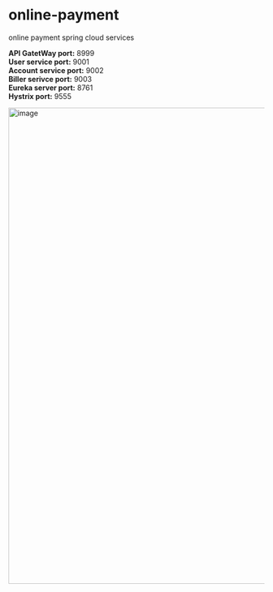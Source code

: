 # online-payment
online payment spring cloud services 

**API GatetWay port:** 8999 <br/>
**User service port:** 9001<br/>
**Account service port:** 9002<br/>
**Biller serivce port:** 9003<br/>
**Eureka server port:** 8761<br/>
**Hystrix port:** 9555

<img width="938" alt="image" src="https://github.com/shshrwt/online-payment/assets/6680364/e1f1d638-9c3c-4fc8-a23f-52f07015189d">

